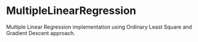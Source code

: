 # MultipleLinearRegression
Multiple Linear Regression implementation using Ordinary Least Square and Gradient Descent approach.
